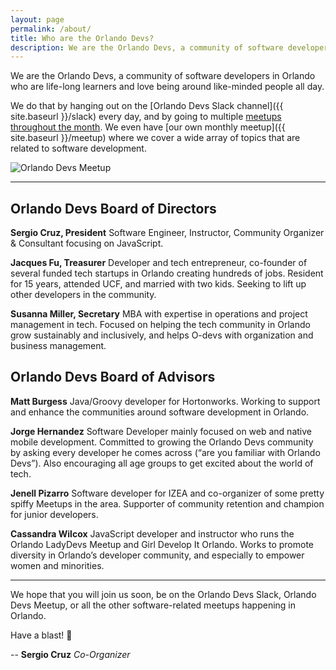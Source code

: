 ```yaml
---
layout: page
permalink: /about/
title: Who are the Orlando Devs?
description: We are the Orlando Devs, a community of software developers in Orlando who are life-long learners and love being around like-minded people all day.
---
```


We are the Orlando Devs, a community of software developers in Orlando who are life-long learners and love being around like-minded people all day.

We do that by hanging out on the [Orlando Devs Slack channel]({{ site.baseurl }}/slack) every day, and by going to multiple [meetups throughout the month](https://meetup.com). We even have [our own monthly meetup]({{ site.baseurl }}/meetup) where we cover a wide array of topics that are related to software development.

<img src="/assets/bg.jpg" alt="Orlando Devs Meetup" class="img-border">

---

## Orlando Devs Board of Directors

**Sergio Cruz, President**
Software Engineer, Instructor, Community Organizer & Consultant focusing on JavaScript.

**Jacques Fu, Treasurer**
Developer and tech entrepreneur, co-founder of several funded tech startups in Orlando creating hundreds of jobs. Resident for 15 years, attended UCF, and married with two kids. Seeking to lift up other developers in the community.

**Susanna Miller, Secretary**
MBA with expertise in operations and project management in tech. Focused on helping the tech community in Orlando grow sustainably and inclusively, and helps O-devs with organization and business management.

## Orlando Devs Board of Advisors
**Matt Burgess**
Java/Groovy developer for Hortonworks. Working to support and enhance the communities around software development in Orlando.

**Jorge Hernandez**
Software Developer mainly focused on web and native mobile development. Committed to growing the Orlando Devs community by asking every developer he comes across (“are you familiar with Orlando Devs”). Also encouraging all age groups to get excited about the world of tech.

**Jenell Pizarro**
Software developer for IZEA and co-organizer of some pretty spiffy Meetups in the area. Supporter of community retention and champion for junior developers.

**Cassandra Wilcox**
JavaScript developer and instructor who runs the Orlando LadyDevs Meetup and Girl Develop It Orlando. Works to promote diversity in Orlando’s developer community, and especially to empower women and minorities.

---

We hope that you will join us soon, be on the Orlando Devs Slack, Orlando Devs Meetup, or all the other software-related meetups happening in Orlando.

Have a blast! 🚀

--
**Sergio Cruz**
_Co-Organizer_
